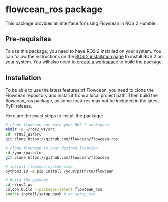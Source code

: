 # flowcean_ros package

This package provides an interface for using Flowcean in ROS 2 Humble.

## Pre-requisites

To use this package, you need to have ROS 2 installed on your system. You can follow the instructions on the [ROS 2 installation page](https://docs.ros.org/en/humble/Installation.html) to install ROS 2 on your system. You will also need to [create a workspace](https://docs.ros.org/en/humble/Tutorials/Beginner-Client-Libraries/Creating-A-Workspace/Creating-A-Workspace.html) to build the package.

## Installation

To be able to use the latest features of Flowcean, you need to clone the Flowcean repository and install it from a local project path. Then build the flowcean_ros package, as some features may not be included in the latest PyPi release.

Here are the exact steps to install the package:

```bash
# clone flowcean_ros into your ROS 2 workspace
mkdir -p ~/ros2_ws/src
cd ~/ros2_ws/src
git clone https://github.com/flowcean/flowcean-ros

# clone flowcean to your desired location
cd /your/path/to
git clone https://github.com/flowcean/flowcean

# install flowcean system-wide
python3.10 -m pip install /your/path/to/flowcean

# build the package
cd ~/ros2_ws
colcon build --packages-select flowcean_ros
source install/setup.bash # or setup.zsh
```
